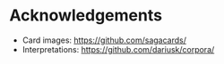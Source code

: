 # Acknowledgements

- Card images: https://github.com/sagacards/
- Interpretations: https://github.com/dariusk/corpora/